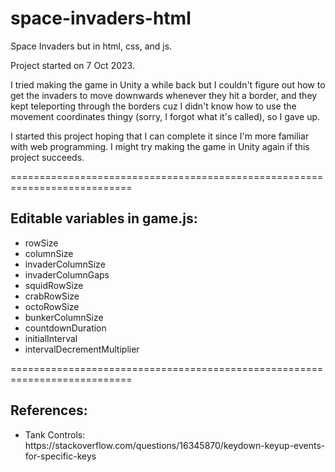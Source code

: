# space-invaders-html

Space Invaders but in html, css, and js.

Project started on 7 Oct 2023.

I tried making the game in Unity a while back but I couldn't figure out how to get the invaders to move downwards whenever they hit a border, and they kept teleporting through the borders cuz I didn't know how to use the movement coordinates thingy (sorry, I forgot what it's called), so I gave up.

I started this project hoping that I can complete it since I'm more familiar with web programming. I might try making the game in Unity again if this project succeeds.

===========================================================================

## Editable variables in <b>game.js</b>:
<ul>
    <li>rowSize</li>
    <li>columnSize</li>
    <li>invaderColumnSize</li>
    <li>invaderColumnGaps</li>
    <li>squidRowSize</li>
    <li>crabRowSize</li>
    <li>octoRowSize</li>
    <li>bunkerColumnSize</li>
    <li>countdownDuration</li>
    <li>initialInterval</li>
    <li>intervalDecrementMultiplier</li>
</ul>

===========================================================================

## References:
<ul>
    <li>
        Tank Controls: <br>
        https://stackoverflow.com/questions/16345870/keydown-keyup-events-for-specific-keys
    </li>
</ul>